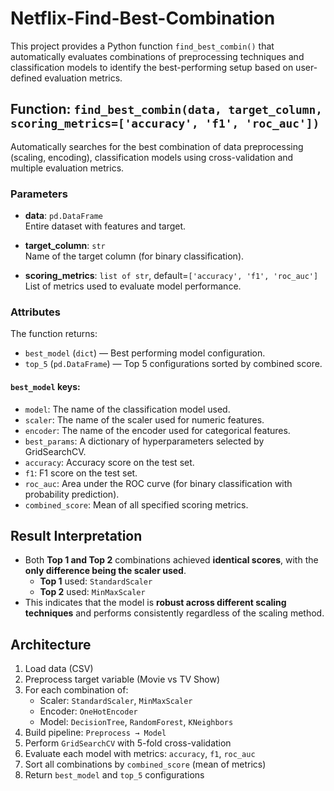 # Netflix-Find-Best-Combination

This project provides a Python function `find_best_combin()` that automatically evaluates combinations of preprocessing techniques and classification models to identify the best-performing setup based on user-defined evaluation metrics.

## Function: `find_best_combin(data, target_column, scoring_metrics=['accuracy', 'f1', 'roc_auc'])`

Automatically searches for the best combination of data preprocessing (scaling, encoding), classification models using cross-validation and multiple evaluation metrics.

### Parameters
- **data**: `pd.DataFrame`  
  Entire dataset with features and target.

- **target_column**: `str`  
  Name of the target column (for binary classification).

- **scoring_metrics**: `list of str`, default=`['accuracy', 'f1', 'roc_auc']`  
  List of metrics used to evaluate model performance.

### Attributes
The function returns:

- `best_model` (`dict`) — Best performing model configuration.
- `top_5` (`pd.DataFrame`) — Top 5 configurations sorted by combined score.

#### `best_model` keys:
- `model`: The name of the classification model used.
- `scaler`: The name of the scaler used for numeric features.
- `encoder`: The name of the encoder used for categorical features.
- `best_params`: A dictionary of hyperparameters selected by GridSearchCV.
- `accuracy`: Accuracy score on the test set.
- `f1`: F1 score on the test set.
- `roc_auc`: Area under the ROC curve (for binary classification with probability prediction).
- `combined_score`: Mean of all specified scoring metrics.

## Result Interpretation

- Both **Top 1 and Top 2** combinations achieved **identical scores**, with the **only difference being the scaler used**.
  - **Top 1** used: `StandardScaler`
  - **Top 2** used: `MinMaxScaler`
- This indicates that the model is **robust across different scaling techniques** and performs consistently regardless of the scaling method.

## Architecture

1. Load data (CSV)
2. Preprocess target variable (Movie vs TV Show)
3. For each combination of:
   - Scaler: `StandardScaler`, `MinMaxScaler`
   - Encoder: `OneHotEncoder`
   - Model: `DecisionTree`, `RandomForest`, `KNeighbors`
4. Build pipeline: `Preprocess → Model`
5. Perform `GridSearchCV` with 5-fold cross-validation
6. Evaluate each model with metrics: `accuracy`, `f1`, `roc_auc`
7. Sort all combinations by `combined_score` (mean of metrics)
8. Return `best_model` and `top_5` configurations

